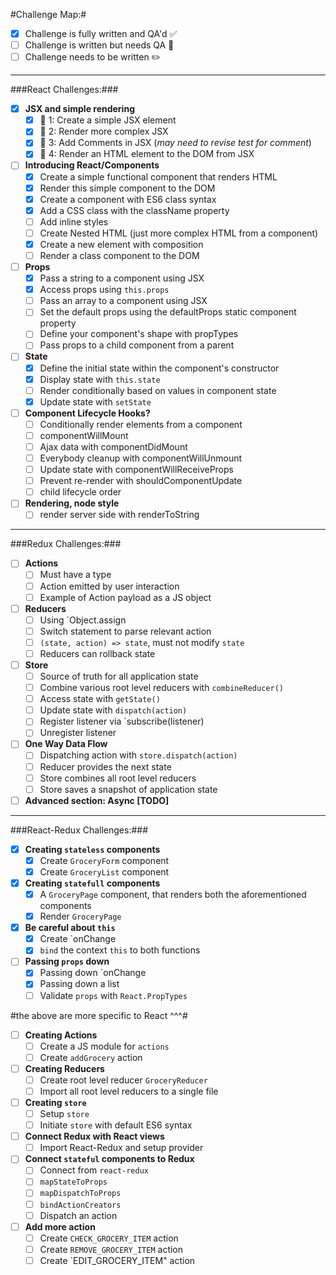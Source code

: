 #Challenge Map:#

- [x] Challenge is fully written and QA'd :white_check_mark:
- [ ] Challenge is written but needs QA :pencil:
- [ ] Challenge needs to be written :pencil2:

---

###React Challenges:###

- [X] **JSX and simple rendering**
  - [X] :pencil: 1: Create a simple JSX element
  - [X] :pencil: 2: Render more complex JSX
  - [X] :pencil: 3: Add Comments in JSX (*may need to revise test for comment*)
  - [X] :pencil: 4: Render an HTML element to the DOM from JSX
- [ ] **Introducing React/Components**
  - [X] Create a simple functional component that renders HTML
  - [X] Render this simple component to the DOM
  - [X] Create a component with ES6 class syntax
  - [X] Add a CSS class with the className property
  - [ ] Add inline styles
  - [ ] Create Nested HTML (just more complex HTML from a component)
  - [X] Create a new element with composition
  - [ ] Render a class component to the DOM
- [ ] **Props**
  - [X] Pass a string to a component using JSX
  - [X] Access props using `this.props`
  - [ ] Pass an array to a component using JSX
  - [ ] Set the default props using the defaultProps static component property
  - [ ] Define your component's shape with propTypes
  - [ ] Pass props to a child component from a parent
- [ ] **State**
  - [X] Define the initial state within the component's constructor
  - [X] Display state with `this.state`
  - [ ] Render conditionally based on values in component state
  - [X] Update state with `setState`
- [ ] **Component Lifecycle Hooks?**
  - [ ] Conditionally render elements from a component
  - [ ] componentWillMount
  - [ ] Ajax data with componentDidMount
  - [ ] Everybody cleanup with componentWillUnmount
  - [ ] Update state with componentWillReceiveProps
  - [ ] Prevent re-render with shouldComponentUpdate
  - [ ] child lifecycle order 
- [ ] **Rendering, node style**
  - [ ] render server side with renderToString

---

###Redux Challenges:###

- [ ] **Actions**
  - [ ] Must have a type
  - [ ] Action emitted by user interaction
  - [ ] Example of Action payload as a JS object
- [ ] **Reducers**
  - [ ] Using `Object.assign
  - [ ] Switch statement to parse relevant action
  - [ ] `(state, action) => state`, must not modify `state`
  - [ ] Reducers can rollback state
- [ ] **Store**
  - [ ] Source of truth for all application state
  - [ ] Combine various root level reducers with `combineReducer()`
  - [ ] Access state with `getState()`
  - [ ] Update state with `dispatch(action)`
  - [ ] Register listener via `subscribe(listener)
  - [ ] Unregister listener
- [ ] **One Way Data Flow**
  - [ ] Dispatching action with `store.dispatch(action)`
  - [ ] Reducer provides the next state
  - [ ] Store combines all root level reducers
  - [ ] Store saves a snapshot of application state
- [ ] **Advanced section: Async [TODO]**

---

###React-Redux Challenges:###

- [X] **Creating `stateless` components**
  - [X] Create `GroceryForm` component
  - [X] Create `GroceryList` component
- [X] **Creating `statefull` components**
  - [X] A `GroceryPage` component, that renders both the aforementioned components
  - [X] Render `GroceryPage`
- [X] **Be careful about `this`**
  - [X] Create `onChange
  - [X] `bind` the context `this` to both functions
- [ ] **Passing `props` down**
  - [X] Passing down `onChange
  - [X] Passing down a list 
  - [ ] Validate `props` with `React.PropTypes`

#the above are more specific to React ^^^#

- [ ] **Creating Actions**
  - [ ] Create a JS module for `actions`
  - [ ] Create `addGrocery` action
- [ ] **Creating Reducers**
  - [ ] Create root level reducer `GroceryReducer`
  - [ ] Import all root level reducers to a single file
- [ ] **Creating `store`**
  - [ ] Setup `store`
  - [ ] Initiate `store` with default ES6 syntax
- [ ] **Connect Redux with React views**
  - [ ] Import React-Redux and setup provider
- [ ] **Connect `stateful` components to Redux**
  - [ ] Connect from `react-redux`
  - [ ] `mapStateToProps`
  - [ ] `mapDispatchToProps`
  - [ ] `bindActionCreators`
  - [ ] Dispatch an action
- [ ] **Add more action**
  - [ ] Create `CHECK_GROCERY_ITEM` action
  - [ ] Create `REMOVE_GROCERY_ITEM` action
  - [ ] Create `EDIT_GROCERY_ITEM" action
